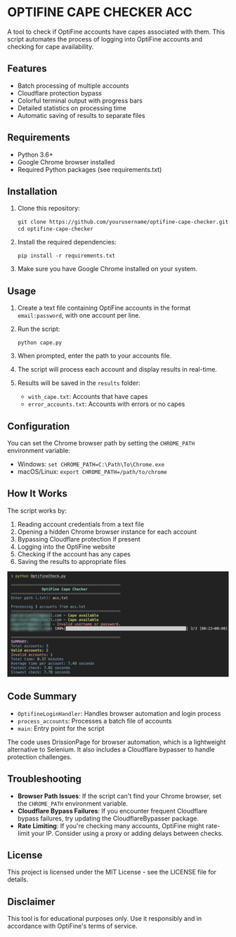 # OPTIFINE CAPE CHECKER ACC

A tool to check if OptiFine accounts have capes associated with them. This script automates the process of logging into OptiFine accounts and checking for cape availability.

## Features

- Batch processing of multiple accounts
- Cloudflare protection bypass
- Colorful terminal output with progress bars
- Detailed statistics on processing time
- Automatic saving of results to separate files

## Requirements

- Python 3.6+
- Google Chrome browser installed
- Required Python packages (see requirements.txt)

## Installation

1. Clone this repository:
   ```
   git clone https://github.com/yourusername/optifine-cape-checker.git
   cd optifine-cape-checker
   ```

2. Install the required dependencies:
   ```
   pip install -r requirements.txt
   ```

3. Make sure you have Google Chrome installed on your system.

## Usage

1. Create a text file containing OptiFine accounts in the format `email:password`, with one account per line.

2. Run the script:
   ```
   python cape.py
   ```

3. When prompted, enter the path to your accounts file.

4. The script will process each account and display results in real-time.

5. Results will be saved in the `results` folder:
   - `with_cape.txt`: Accounts that have capes
   - `error_accounts.txt`: Accounts with errors or no capes

## Configuration

You can set the Chrome browser path by setting the `CHROME_PATH` environment variable:

- Windows: `set CHROME_PATH=C:\Path\To\Chrome.exe`
- macOS/Linux: `export CHROME_PATH=/path/to/chrome`

## How It Works

The script works by:

1. Reading account credentials from a text file
2. Opening a hidden Chrome browser instance for each account
3. Bypassing Cloudflare protection if present
4. Logging into the OptiFine website
5. Checking if the account has any capes
6. Saving the results to appropriate files

![image info](Ex.png)


## Code Summary

- `OptifineLoginHandler`: Handles browser automation and login process
- `process_accounts`: Processes a batch file of accounts
- `main`: Entry point for the script

The code uses DrissionPage for browser automation, which is a lightweight alternative to Selenium. It also includes a Cloudflare bypasser to handle protection challenges.

## Troubleshooting

- **Browser Path Issues**: If the script can't find your Chrome browser, set the `CHROME_PATH` environment variable.
- **Cloudflare Bypass Failures**: If you encounter frequent Cloudflare bypass failures, try updating the CloudflareBypasser package.
- **Rate Limiting**: If you're checking many accounts, OptiFine might rate-limit your IP. Consider using a proxy or adding delays between checks.

## License

This project is licensed under the MIT License - see the LICENSE file for details.

## Disclaimer

This tool is for educational purposes only. Use it responsibly and in accordance with OptiFine's terms of service. 
